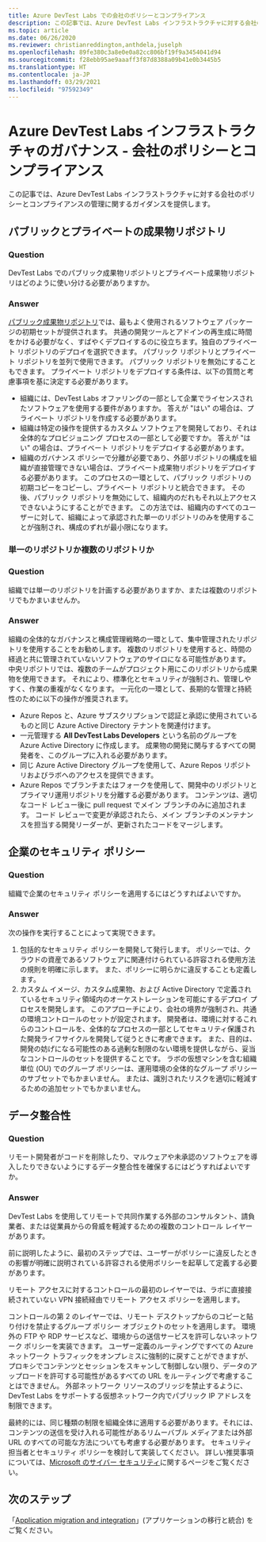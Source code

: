 ```yaml
---
title: Azure DevTest Labs での会社のポリシーとコンプライアンス
description: この記事では、Azure DevTest Labs インフラストラクチャに対する会社のポリシーとコンプライアンスの管理に関するガイダンスを提供します。
ms.topic: article
ms.date: 06/26/2020
ms.reviewer: christianreddington,anthdela,juselph
ms.openlocfilehash: 89fe380c3a8e0e0a82cc806bf19f9a3454041d94
ms.sourcegitcommit: f28ebb95ae9aaaff3f87d8388a09b41e0b3445b5
ms.translationtype: HT
ms.contentlocale: ja-JP
ms.lasthandoff: 03/29/2021
ms.locfileid: "97592349"
---
```

# <a name="governance-of-azure-devtest-labs-infrastructure---company-policy-and-compliance"></a>Azure DevTest Labs インフラストラクチャのガバナンス - 会社のポリシーとコンプライアンス
この記事では、Azure DevTest Labs インフラストラクチャに対する会社のポリシーとコンプライアンスの管理に関するガイダンスを提供します。 

## <a name="public-vs-private-artifact-repository"></a>パブリックとプライベートの成果物リポジトリ

### <a name="question"></a>Question
DevTest Labs でのパブリック成果物リポジトリとプライベート成果物リポジトリはどのように使い分ける必要がありますか。

### <a name="answer"></a>Answer
[パブリック成果物リポジトリ](https://github.com/Azure/azure-devtestlab/tree/master/Artifacts)では、最もよく使用されるソフトウェア パッケージの初期セットが提供されます。 共通の開発ツールとアドインの再生成に時間をかける必要がなく、すばやくデプロイするのに役立ちます。独自のプライベート リポジトリのデプロイを選択できます。 パブリック リポジトリとプライベート リポジトリを並列で使用できます。 パブリック リポジトリを無効にすることもできます。 プライベート リポジトリをデプロイする条件は、以下の質問と考慮事項を基に決定する必要があります。

- 組織には、DevTest Labs オファリングの一部として企業でライセンスされたソフトウェアを使用する要件がありますか。 答えが "はい" の場合は、プライベート リポジトリを作成する必要があります。
- 組織は特定の操作を提供するカスタム ソフトウェアを開発しており、それは全体的なプロビジョニング プロセスの一部として必要ですか。 答えが "はい" の場合は、プライベート リポジトリをデプロイする必要があります。
- 組織のガバナンス ポリシーで分離が必要であり、外部リポジトリの構成を組織が直接管理できない場合は、プライベート成果物リポジトリをデプロイする必要があります。 このプロセスの一環として、パブリック リポジトリの初期コピーをコピーし、プライベート リポジトリと統合できます。 その後、パブリック リポジトリを無効にして、組織内のだれもそれ以上アクセスできないようにすることができます。 この方法では、組織内のすべてのユーザーに対して、組織によって承認された単一のリポジトリのみを使用することが強制され、構成のずれが最小限になります。

### <a name="single-repository-or-multiple-repositories"></a>単一のリポジトリか複数のリポジトリか 

### <a name="question"></a>Question
組織では単一のリポジトリを計画する必要がありますか、または複数のリポジトリでもかまいませんか。

### <a name="answer"></a>Answer
組織の全体的なガバナンスと構成管理戦略の一環として、集中管理されたリポジトリを使用することをお勧めします。 複数のリポジトリを使用すると、時間の経過と共に管理されていないソフトウェアのサイロになる可能性があります。 中央リポジトリでは、複数のチームがプロジェクト用にこのリポジトリから成果物を使用できます。 それにより、標準化とセキュリティが強制され、管理しやすく、作業の重複がなくなります。 一元化の一環として、長期的な管理と持続性のために以下の操作が推奨されます。

- Azure Repos と、Azure サブスクリプションで認証と承認に使用されているものと同じ Azure Active Directory テナントを関連付けます。
- 一元管理する **All DevTest Labs Developers** という名前のグループを Azure Active Directory に作成します。 成果物の開発に関与するすべての開発者を、このグループに入れる必要があります。
- 同じ Azure Active Directory グループを使用して、Azure Repos リポジトリおよびラボへのアクセスを提供できます。
- Azure Repos でブランチまたはフォークを使用して、開発中のリポジトリとプライマリ運用リポジトリを分離する必要があります。 コンテンツは、適切なコード レビュー後に pull request でメイン ブランチのみに追加されます。 コード レビューで変更が承認されたら、メイン ブランチのメンテナンスを担当する開発リーダーが、更新されたコードをマージします。 

## <a name="corporate-security-policies"></a>企業のセキュリティ ポリシー

### <a name="question"></a>Question
組織で企業のセキュリティ ポリシーを適用するにはどうすればよいですか。

### <a name="answer"></a>Answer
次の操作を実行することによって実現できます。

1. 包括的なセキュリティ ポリシーを開発して発行します。 ポリシーでは、クラウドの資産であるソフトウェアに関連付けられている許容される使用方法の規則を明確に示します。 また、ポリシーに明らかに違反することも定義します。 
2. カスタム イメージ、カスタム成果物、および Active Directory で定義されているセキュリティ領域内のオーケストレーションを可能にするデプロイ プロセスを開発します。 このアプローチにより、会社の境界が強制され、共通の環境コントロールのセットが設定されます。 開発者は、環境に対するこれらのコントロールを、全体的なプロセスの一部としてセキュリティ保護された開発ライフサイクルを開発して従うときに考慮できます。 また、目的は、開発の妨げになる可能性のある過剰な制限のない環境を提供しながら、妥当なコントロールのセットを提供することです。 ラボの仮想マシンを含む組織単位 (OU) でのグループ ポリシーは、運用環境の全体的なグループ ポリシーのサブセットでもかまいません。 または、識別されたリスクを適切に軽減するための追加セットでもかまいません。

## <a name="data-integrity"></a>データ整合性

### <a name="question"></a>Question
リモート開発者がコードを削除したり、マルウェアや未承認のソフトウェアを導入したりできないようにするデータ整合性を確保するにはどうすればよいですか。

### <a name="answer"></a>Answer
DevTest Labs を使用してリモートで共同作業する外部のコンサルタント、請負業者、または従業員からの脅威を軽減するための複数のコントロール レイヤーがあります。 

前に説明したように、最初のステップでは、ユーザーがポリシーに違反したときの影響が明確に説明されている許容される使用ポリシーを起草して定義する必要があります。 

リモート アクセスに対するコントロールの最初のレイヤーでは、ラボに直接接続されていない VPN 接続経由でリモート アクセス ポリシーを適用します。 

コントロールの第 2 のレイヤーでは、リモート デスクトップからのコピーと貼り付けを禁止するグループ ポリシー オブジェクトのセットを適用します。 環境外の FTP や RDP サービスなど、環境からの送信サービスを許可しないネットワーク ポリシーを実装できます。 ユーザー定義のルーティングですべての Azure ネットワーク トラフィックをオンプレミスに強制的に戻すことができますが、プロキシでコンテンツとセッションをスキャンして制御しない限り、データのアップロードを許可する可能性があるすべての URL をルーティングで考慮することはできません。 外部ネットワーク リソースのブリッジを禁止するように、DevTest Labs をサポートする仮想ネットワーク内でパブリック IP アドレスを制限できます。

最終的には、同じ種類の制限を組織全体に適用する必要があります。それには、コンテンツの送信を受け入れる可能性があるリムーバブル メディアまたは外部 URL のすべての可能な方法についても考慮する必要があります。 セキュリティ担当者とセキュリティ ポリシーを検討して実装してください。 詳しい推奨事項については、[Microsoft のサイバー セキュリティ](https://www.microsoft.com/security/default.aspx?&WT.srch=1&wt.mc_id=AID623240_SEM_sNYnsZDs)に関するページをご覧ください。


## <a name="next-steps"></a>次のステップ
「[Application migration and integration](devtest-lab-guidance-governance-application-migration-integration.md)」(アプリケーションの移行と統合) をご覧ください。
